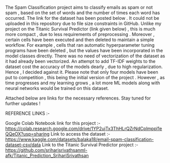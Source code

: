 The Spam Classification project aims to classify emails as spam or not spam , based on the set of words and the number of times each word has occurred.
The link for the dataset has been posted below . It could not be uploaded in this repository due to file size constraints in GitHub.
Unlike my project on the Titanic Survival Predictor (link given below) , this is much more compact , due to less requirements of preprocessing . Moreover , certain cells have been executed and then deleted to maintain a simple workflow.
For example , cells that ran automatic hyperparameter tuning programs have been deleted , but the values have been incorporated in the model classes directly.
There was no need of vectorization of the dataset as it had already been vectorized. An attempt to add TF-IDF weights to the dataset cost the accuracy of the models dearly , due to high regularization. 
Hence , I decided against it.
Please note that only four models have been put to competition , this being the initial version of the project . However , as time progresses and my learning grows , a lot more ML models along with neural networks 
would be trained on this dataset.

Attached below are links for the necessary references. Stay tuned for further updates !

REFERENCE LINKS :-

Google Colab Notebook link for this project :- https://colab.research.google.com/drive/1YP2ujTx3ThHLrQZrNdCplmppl1eQQeOX?usp=sharing
Link to access the dataset :- https://www.kaggle.com/datasets/balaka18/email-spam-classification-dataset-csv/data
Link to the Titanic Survival Predictor project :- https://github.com/sriharisrivathsanml-afk/Titanic_Prediction_SrihariSrivathsan
